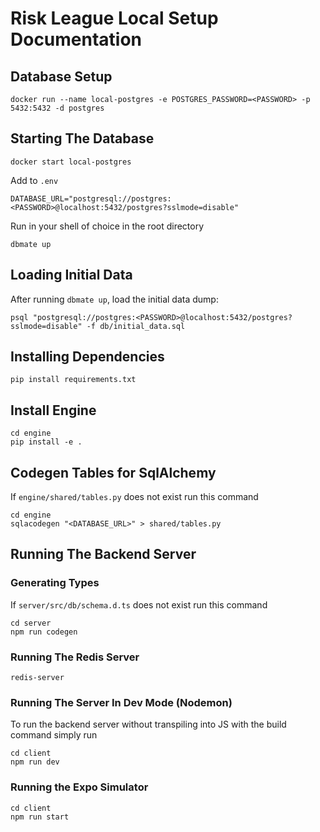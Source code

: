 # Risk League Local Setup Documentation

## Database Setup
```
docker run --name local-postgres -e POSTGRES_PASSWORD=<PASSWORD> -p 5432:5432 -d postgres
```

## Starting The Database
```
docker start local-postgres
```

Add to `.env`
```
DATABASE_URL="postgresql://postgres:<PASSWORD>@localhost:5432/postgres?sslmode=disable"
```

Run in your shell of choice in the root directory
```
dbmate up
```

## Loading Initial Data
After running `dbmate up`, load the initial data dump:
```
psql "postgresql://postgres:<PASSWORD>@localhost:5432/postgres?sslmode=disable" -f db/initial_data.sql
```

## Installing Dependencies
```
pip install requirements.txt
```

## Install Engine
```
cd engine
pip install -e .
```

## Codegen Tables for SqlAlchemy
If `engine/shared/tables.py` does not exist run this command
```
cd engine
sqlacodegen "<DATABASE_URL>" > shared/tables.py
```

## Running The Backend Server

### Generating Types
If `server/src/db/schema.d.ts` does not exist run this command
```
cd server
npm run codegen
```

### Running The Redis Server
```
redis-server
```

### Running The Server In Dev Mode (Nodemon)
To run the backend server without transpiling into JS with the build command simply run
```
cd client
npm run dev
```

### Running the Expo Simulator
```
cd client
npm run start
```